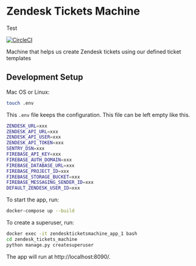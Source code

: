 # Zendesk Tickets Machine

Test

[![CircleCI](https://circleci.com/gh/prontotools/zendesk-tickets-machine.svg?style=svg)](https://circleci.com/gh/prontotools/zendesk-tickets-machine)

Machine that helps us create Zendesk tickets using our defined ticket templates

## Development Setup

Mac OS or Linux:

```sh
touch .env
```

This `.env` file keeps the configuration. This file can be left empty like this.

```sh
ZENDESK_URL=xxx
ZENDESK_API_URL=xxx
ZENDESK_API_USER=xxx
ZENDESK_API_TOKEN=xxx
SENTRY_DSN=xxx
FIREBASE_API_KEY=xxx
FIREBASE_AUTH_DOMAIN=xxx
FIREBASE_DATABASE_URL=xxx
FIREBASE_PROJECT_ID=xxx
FIREBASE_STORAGE_BUCKET=xxx
FIREBASE_MESSAGING_SENDER_ID=xxx
DEFAULT_ZENDESK_USER_ID=xxx
```

To start the app, run:

```sh
docker-compose up --build
```

To create a superuser, run:
```sh
docker exec -it zendeskticketsmachine_app_1 bash
cd zendesk_tickets_machine
python manage.py createsuperuser
```

The app will run at http://localhost:8090/.
